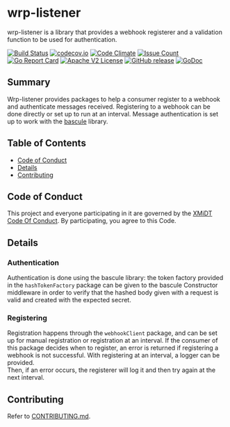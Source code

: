 # wrp-listener

wrp-listener is a library that provides a webhook registerer and a validation 
function to be used for authentication.

[![Build Status](https://travis-ci.com/xmidt-org/wrp-listener.svg?branch=main)](https://travis-ci.com/xmidt-org/wrp-listener)
[![codecov.io](http://codecov.io/github/xmidt-org/wrp-listener/coverage.svg?branch=main)](http://codecov.io/github/xmidt-org/wrp-listener?branch=main)
[![Code Climate](https://codeclimate.com/github/xmidt-org/wrp-listener/badges/gpa.svg)](https://codeclimate.com/github/xmidt-org/wrp-listener)
[![Issue Count](https://codeclimate.com/github/xmidt-org/wrp-listener/badges/issue_count.svg)](https://codeclimate.com/github/xmidt-org/wrp-listener)
[![Go Report Card](https://goreportcard.com/badge/github.com/xmidt-org/wrp-listener)](https://goreportcard.com/report/github.com/xmidt-org/wrp-listener)
[![Apache V2 License](http://img.shields.io/badge/license-Apache%20V2-blue.svg)](https://github.com/xmidt-org/wrp-listener/blob/main/LICENSE)
[![GitHub release](https://img.shields.io/github/release/xmidt-org/wrp-listener.svg)](CHANGELOG.md)
[![GoDoc](https://godoc.org/github.com/xmidt-org/wrp-listener?status.svg)](https://godoc.org/github.com/xmidt-org/wrp-listener)

## Summary

Wrp-listener provides packages to help a consumer register to a webhook and 
authenticate messages received.  Registering to a webhook can be done directly 
or set up to run at an interval.  Message authentication is set up to work with 
the [bascule](https://github.com/xmidt-org/bascule) library.

## Table of Contents

- [Code of Conduct](#code-of-conduct)
- [Details](#details)
- [Contributing](#contributing)

## Code of Conduct

This project and everyone participating in it are governed by the [XMiDT Code Of Conduct](https://xmidt.io/code_of_conduct/). 
By participating, you agree to this Code.

## Details

### Authentication

Authentication is done using the bascule library: the token factory provided 
in the `hashTokenFactory` package can be given to the bascule Constructor 
middleware in order to verify that the hashed body given with a request is 
valid and created with the expected secret.

### Registering

Registration happens through the `webhookClient` package, and can be set up for 
manual registration or registration at an interval.  If the consumer of this 
package decides when to register, an error is returned if registering a webhook 
is not successful.  With registering at an interval, a logger can be provided.  
Then, if an error occurs, the registerer will log it and then try again at the 
next interval.

## Contributing

Refer to [CONTRIBUTING.md](CONTRIBUTING.md).
